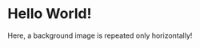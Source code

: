 <!DOCTYPE html>
<html>
<head>
<meta name="viewport" content="width=device-width, initial-scale=1">
<style>
body {
  background-image: url("https://images.unsplash.com/photo-1494859802809-d069c3b71a8a?ixlib=rb-1.2.1&q=80&fm=jpg&crop=entropy&cs=tinysrgb&dl=hermes-rivera-Ww8eQWjMJWk-unsplash.jpg");
  background-repeat: repeat-x;
  height: 100%;
}
</style>
</head>
<body>

<h1>Hello World!</h1>
<p>Here, a background image is repeated only horizontally!</p>

</body>
</html>

